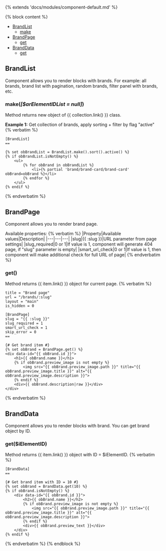 {% extends 'docs/modules/component-default.md' %}

{% block content %}

* [BrandList](#brandlist)
  * [make](#makearelementidlist-null)
* [BrandPage](#brandpage)
  * [get](#get)
* [BrandData](#branddata)
  * [get](#getielementid)

## BrandList

Component allows you to render blocks with brands. For example: all brands, brand list with pagination,
random brands, filter panel with brands, etc.

### make(_[$arElementIDList = null]_)

Method returns new object of {{ collection.link() }} class.

**Example 1:** Get collection of brands, apply sorting + filter by flag "active"
{% verbatim %}
```twig
[BrandList]
==

{% set obBrandList = BrandList.make().sort().active() %}
{% if obBrandList.isNotEmpty() %}
    <ul>
        {% for obBrand in obBrandList %}
            <li>{% partial 'brand/brand-card/brand-card' obBrand=obBrand %}</li>
        {% endfor %}
    </ul>
{% endif %}
```
{% endverbatim %}

## BrandPage

Component allows you to render brand page.

Available properties:
{% verbatim %}
|Property|Available values|Description|
|---|---|---|
|slug|{{ :slug }}|URL parameter from page settings|
|slug_required|0 or 1|If value is 1, component will generate 404 page, if "slug" parameter is empty|
|smart_url_check|0 or 1|If value is 1, then component will make additional check for full URL of page|
{% endverbatim %}

### get()

Method returns {{ item.link() }} object for current page.
{% verbatim %}
```twig
title = "Brand page"
url = "/brands/:slug"
layout = "main"
is_hidden = 0

[BrandPage]
slug = "{{ :slug }}"
slug_required = 1
smart_url_check = 1
skip_error = 0
==

{# Get brand item #}
{% set obBrand = BrandPage.get() %}
<div data-id="{{ obBrand.id }}">
    <h1>{{ obBrand.name }}</h1>
    {% if obBrand.preview_image is not empty %}
        <img src="{{ obBrand.preview_image.path }}" title="{{ obBrand.preview_image.title }}" alt="{{ obBrand.preview_image.description }}">
    {% endif %}
    <div>{{ obBrand.description|raw }}</div>
</div>
```
{% endverbatim %}

## BrandData

Component allows you to render blocks with brand. You can get brand object by ID.

### get($iElementID)

Method returns {{ item.link() }} object with ID = $iElementID.
{% verbatim %}
```twig
[BrandData]
==

{# Get brand item with ID = 10 #}
{% set obBrand = BrandData.get(10) %}
{% if obBrand.isNotEmpty() %}
    <div data-id="{{ obBrand.id }}">
        <h2>{{ obBrand.name }}</h2>
        {% if obBrand.preview_image is not empty %}
            <img src="{{ obBrand.preview_image.path }}" title="{{ obBrand.preview_image.title }}" alt="{{ obBrand.preview_image.description }}">
        {% endif %}
        <div>{{ obBrand.preview_text }}</div>
    </div>
{% endif %}
```
{% endverbatim %}
{% endblock %}